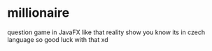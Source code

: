 # millionaire
question game in JavaFX like that reality show you know
its in czech language so good luck with that xd
